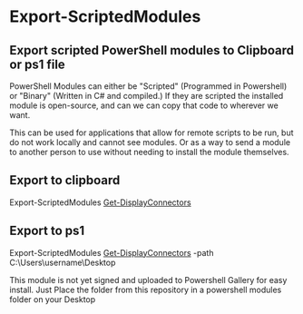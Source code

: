 # Export-ScriptedModules
## Export scripted PowerShell modules to Clipboard or ps1 file

PowerShell Modules can either be "Scripted" (Programmed in Powershell) or "Binary" (Written in C# and compiled.) If they are scripted the installed module is open-source, and can we can copy that code to wherever we want.

This can be used for applications that allow for remote scripts to be run, but do not work locally and cannot see modules. Or as a way to send a module to another person to use without needing to install the module themselves.

## Export to clipboard
Export-ScriptedModules [Get-DisplayConnectors](https://github.com/13r0ck/Get-DisplayConnectors)

## Export to ps1
Export-ScriptedModules [Get-DisplayConnectors](https://github.com/13r0ck/Get-DisplayConnectors) -path C:\Users\username\Desktop

This module is not yet signed and uploaded to Powershell Gallery for easy install. Just Place the folder from this repository in a powershell modules folder on your Desktop
